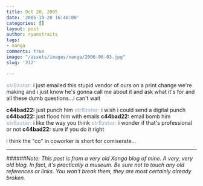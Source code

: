 ```yaml
---
title: Oct 20, 2005
date: '2005-10-20 16:40:00'
categories: []
layout: post
author: ryanstraits
tags:
- xanga
comments: true
image: "/assets/images/xanga/2006-06-03.jpg"
slug: '212'

---
```

<strong><span style="color:#afbfcf;">str8zstar:</span></strong> i just emailed this stupid vendor of ours on a print change we're making and i just know he's gonna call me about it and ask what it's for and all these dumb questions...i can't wait

<!-- break -->

<strong>c44bad22:</strong> just punch him
<strong><span style="color:#afbfcf;">str8zstar:</span></strong> i wish i could send a digital punch
<strong>c44bad22:</strong> just flood him with emails
<strong>c44bad22:</strong> email bomb him
<strong><span style="color:#afbfcf;">str8zstar:</span></strong> i like the way you think
<strong><span style="color:#afbfcf;">str8zstar:</span></strong> i wonder if that's professional or not
<strong>c44bad22:</strong> sure if you do it right

i think the "co" in coworker is short for comiserate...

---

######*Note: This post is from a very old Xanga blog of mine. A very, very old blog. In fact, it's practically a museum. Be sure not to touch any old references or links. You won't break them, they are most certainly already broken.*